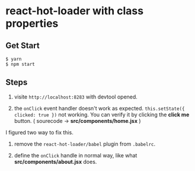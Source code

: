 react-hot-loader with class properties
======================================

Get Start
---------

```
$ yarn
$ npm start
```

Steps
-----

1. visite `http://localhost:8283` with devtool opened.

2. the `onClick` event handler doesn't work as expected. `this.setState({ clicked: true })` not working. You can verify it by clicking the **click me** button. ( sourecode -> **src/components/home.jsx** )



I figured two way to fix this.

1. remove the `react-hot-loader/babel` plugin from `.babelrc`.

2. define the `onClick` handle in normal way, like what **src/components/about.jsx** does.

